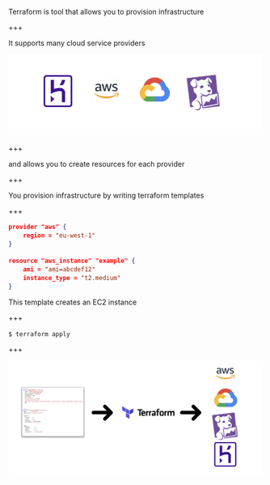 Terraform is tool that allows you to <span class="gold">provision</span> infrastructure

+++

It supports many cloud service providers

![providers](assets/images/providers.png)


+++ 

and allows you to create <span class="gold">resources</span> for each provider

+++

You provision infrastructure by writing terraform <span class="gold">templates</span>

+++

```json
provider "aws" {
    region = "eu-west-1"
}

resource "aws_instance" "example" {
    ami = "ami=abcdef12"
    instance_type = "t2.medium"
}
```

This template creates an EC2 instance

+++


`$ terraform apply`

+++


![code-in-infra-out](assets/images/code-in-infra-out.png)